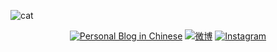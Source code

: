 ![cat](https://cjup.github.io/assets/catplay.gif)

<p align="center">
 <a href="https://huzizi.com"><img src="https://img.shields.io/website?color=34a853&label=Blog&style=for-the-badge&up_message=huzizi.com&url=https%3A%2F%2Fhuzizi.com%2F" alt="Personal Blog in Chinese" /></a>
 <a href="https://weibo.com/cojis"><img src="https://img.shields.io/website?color=e6172d&label=Weibo&style=for-the-badge&up_message=@%E8%83%A1%E8%87%AA%E8%87%AA&url=https%3A%2F%2Fweibo.com%2Fcojis" alt="微博" /></a>
 <a href="https://instagram.com/CJTed"><img src="https://img.shields.io/website?color=4285f4&label=Instagram&style=for-the-badge&up_message=@CJTed&url=https%3A%2F%2Fwww.instagram.com" alt="Instagram" /></a>
</p>



<!--
 <a href="https://twitter.com/CJisRock"><img src="https://img.shields.io/website?color=1ea2f1&label=twitter&style=for-the-badge&up_message=@CJisRock&url=https%3A%2F%2Ftwitter.com%2FCJisRock" alt="Twitter Follow" /></a>
- 🔭 I’m currently working on ...
- 🌱 I’m currently learning ...
- 👯 I’m looking to collaborate on ...
- 🤔 I’m looking for help with ...
- 💬 Ask me about ...
- 📫 How to reach me: ...
- 😄 Pronouns: ...
- ⚡ Fun fact: ...
-->

